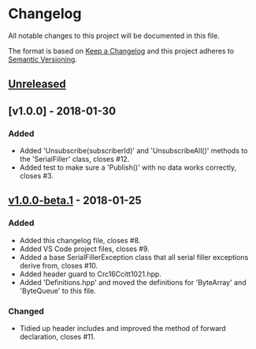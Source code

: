 # Changelog
All notable changes to this project will be documented in this file.

The format is based on [Keep a Changelog](http://keepachangelog.com/en/1.0.0/)
and this project adheres to [Semantic Versioning](http://semver.org/spec/v2.0.0.html).

## [Unreleased]

## [v1.0.0] - 2018-01-30

### Added
- Added 'Unsubscribe(subscriberId)' and 'UnsubscribeAll()' methods to the 'SerialFiller' class, closes #12.
- Added test to make sure a 'Publish()' with no data works correctly, closes #3.

## [v1.0.0-beta.1] - 2018-01-25

### Added
- Added this changelog file, closes #8.
- Added VS Code project files, closes #9.
- Added a base SerialFillerException class that all serial filler exceptions derive from, closes #10.
- Added header guard to Crc16Ccitt1021.hpp.
- Added 'Definitions.hpp' and moved the definitions for 'ByteArray' and 'ByteQueue' to this file.

### Changed
- Tidied up header includes and improved the method of forward declaration, closes #11.

[Unreleased]: https://github.com/mbedded-ninja/CppTemplate/compare/v1.0.0-beta.1...HEAD
[v1.0.0-beta.1]: https://github.com/mbedded-ninja/CppTemplate/compare/v0.3.7...v1.0.0-beta.1